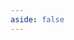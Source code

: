 ```yaml
---
aside: false
---
```


<script setup>
import { ref } from 'vue';
import data from './dom.dox.json';

const comments = ref(data)
</script>

<Dox :data="comments" />
